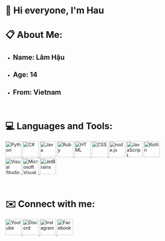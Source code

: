 <h1 text-align: center>👋 Hi everyone, I'm Hau</h1>

<h1>📋 About Me:</h1>
<ul>
    <li><h2>Name: <strong>Lâm Hậu</strong></h2></li>
    <li><h2>Age: <strong>14</strong></h2></li>
    <li><h2>From: <strong>Vietnam </strong></h2></li>
</ul>
<br>
<h1>💻 Languages and Tools:</h1>
<p text-align="left"> <a href="https://www.python.org/doc/"> <img src="https://logos-download.com/wp-content/uploads/2016/10/Python_logo_icon.png" alt="Python" width="50px" height="50px"> </a> <a href="https://docs.microsoft.com/en-us/dotnet/csharp/"> <img src="https://iconape.com/wp-content/png_logo_vector/c.png" alt="C#" width="50px" height="50px"> </a> <a herf="https://docs.oracle.com/en/java/"> <img src="https://classes.engineering.wustl.edu/cse231/core/images/2/26/Java.png" alt="Java" width="50px" height="50px"> </a> <a href="https://www.ruby-lang.org/en/documentation/"> <img src="https://logos-download.com/wp-content/uploads/2016/09/Ruby_logo.png" alt="Ruby" width="50px" height="50px"> </a> <a href="https://developer.mozilla.org/en-US/docs/Web/HTML"><img src="https://logos-download.com/wp-content/uploads/2017/07/HTML5_badge.png" alt="HTML" width="50px" height="50px"> </a> <a href="https://devdocs.io/css/"> <img src="https://cdn1.iconfinder.com/data/icons/logotypes/32/badge-css-3-512.png" alt="CSS" width="50px" height="50px"> </a> <a herf="https://nodejs.org/en/docs/"> <img src="https://i0.wp.com/www.netgains.org/wp-content/uploads/2014/01/node_js.png?resize=249%2C287&ssl=1" alt="node.js" height="50px"> </a> <a herf="https://developer.mozilla.org/en-US/docs/Web/javascript"> <img src="https://www.freepnglogos.com/uploads/javascript-png/js-logo-on-yellow-11.png" alt="JavaScript" height="50px"> </a> <a href="https://kotlinlang.org/docs/home.html"> <img src="https://cdn.freebiesupply.com/logos/large/2x/kotlin-1-logo-png-transparent.png" alt="Kotlin" width="50px" height="50px"> </a> <a href="https://code.visualstudio.com/Download"> <img src="https://cdn.freebiesupply.com/logos/large/2x/visual-studio-code-logo-png-transparent.png" alt="Visual Studio Code" width="50px" height="50px"> </a><a href="https://visualstudio.microsoft.com/fr/downloads/"><img src="https://jamiewest.gallerycdn.vsassets.io/extensions/jamiewest/theme-light-vs-mac/0.4.5/1499506445622/Microsoft.VisualStudio.Services.Icons.Default" alt="Microsoft Visual Stuido" height="50px"> </a> <a href="https://www.jetbrains.com/idea/download/?fromIDE=#section=windows"> <img src="https://l3software.com.br/wp-content/uploads/2018/08/IntelliJ_IDEA_Logo.png" alt="JetBrains" width="50px" height="50px"> </a> </p>
<br>
<h1>✉️ Connect with me:</h1>
<p text-align="left"> <a href="https://www.youtube.com/channel/UC-e89VlRA5b96Gdw9kIIMcg"> <img src="https://logos-brand.com/wp-content/uploads/2020/06/YouTube-emblem.png" alt="Youtube" height="50px"> </a> <a href="https://discord.gg/invites/DUKYBH2p4w"> <img src="https://static.miraheze.org/freshwebsiteswiki/a/af/Discord_Logo.png" alt="Discord" height="50px"> </a> <a href="https://www.instagram.com/haudayne1805/"> <img src="http://pngimg.com/uploads/instagram/instagram_PNG10.png" alt="Instagram" height="50px"> </a> <a href="https://facebook.com/haudaddy"> <img src="https://pnggrid.com/wp-content/uploads/2021/05/Facebook-logo-2021.png" alt="Facebook" height="50px"> </a> </p>
